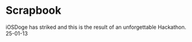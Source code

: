 Scrapbook
=========

iOSDoge has striked and this is the result of an unforgettable Hackathon. 25-01-13
